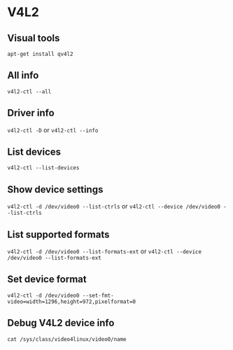 # V4L2

## Visual tools

`apt-get install qv4l2`

## All info

`v4l2-ctl --all`

## Driver info

`v4l2-ctl -D` or `v4l2-ctl --info`

## List devices

`v4l2-ctl --list-devices`

## Show device settings

`v4l2-ctl -d /dev/video0 --list-ctrls` or `v4l2-ctl --device /dev/video0 --list-ctrls`

## List supported formats

`v4l2-ctl -d /dev/video0 --list-formats-ext` or `v4l2-ctl --device /dev/video0 --list-formats-ext`

## Set device format

`v4l2-ctl -d /dev/video0 --set-fmt-video=width=1296,height=972,pixelformat=0`

## Debug V4L2 device info

`cat /sys/class/video4linux/video0/name`
